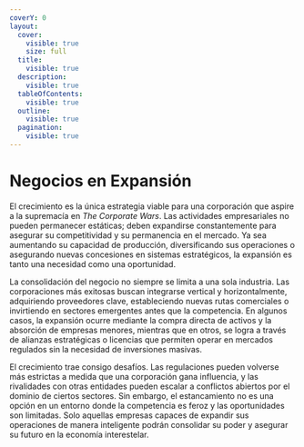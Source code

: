```yaml
---
coverY: 0
layout:
  cover:
    visible: true
    size: full
  title:
    visible: true
  description:
    visible: true
  tableOfContents:
    visible: true
  outline:
    visible: true
  pagination:
    visible: true
---
```


# Negocios en Expansión

El crecimiento es la única estrategia viable para una corporación que aspire a la supremacía en _The Corporate Wars_. Las actividades empresariales no pueden permanecer estáticas; deben expandirse constantemente para asegurar su competitividad y su permanencia en el mercado. Ya sea aumentando su capacidad de producción, diversificando sus operaciones o asegurando nuevas concesiones en sistemas estratégicos, la expansión es tanto una necesidad como una oportunidad.

La consolidación del negocio no siempre se limita a una sola industria. Las corporaciones más exitosas buscan integrarse vertical y horizontalmente, adquiriendo proveedores clave, estableciendo nuevas rutas comerciales o invirtiendo en sectores emergentes antes que la competencia. En algunos casos, la expansión ocurre mediante la compra directa de activos y la absorción de empresas menores, mientras que en otros, se logra a través de alianzas estratégicas o licencias que permiten operar en mercados regulados sin la necesidad de inversiones masivas.

El crecimiento trae consigo desafíos. Las regulaciones pueden volverse más estrictas a medida que una corporación gana influencia, y las rivalidades con otras entidades pueden escalar a conflictos abiertos por el dominio de ciertos sectores. Sin embargo, el estancamiento no es una opción en un entorno donde la competencia es feroz y las oportunidades son limitadas. Solo aquellas empresas capaces de expandir sus operaciones de manera inteligente podrán consolidar su poder y asegurar su futuro en la economía interestelar.
